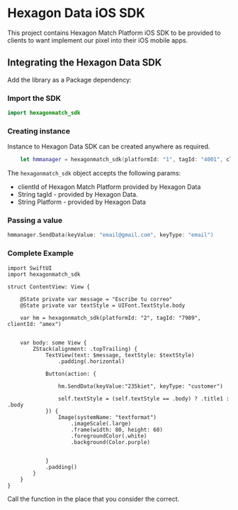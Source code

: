 # Hexagon  Data iOS SDK

This project contains Hexagon Match Platform iOS SDK to be provided to clients to want implement our pixel into their iOS mobile apps.

## Integrating the Hexagon Data SDK

Add the library as a Package dependency:





### Import the SDK

```SWIFT
import hexagonmatch_sdk
```

### Creating instance

Instance to Hexagon Data SDK can be created anywhere as required. 


```SWIFT
    let hmmanager = hexagonmatch_sdk(platformId: "1", tagId: "4001", clientId: "LAX")
```

The `hexagonmatch_sdk` object accepts the following params:

* clientId of  Hexagon Match Platform provided by Hexagon Data
* String tagId - provided by Hexagon Data.
* String Platform - provided by Hexagon Data


### Passing a value

```SWIFT
hmmanager.SendData(keyValue: "email@gmail.com", keyType: "email")
```

### Complete Example
```
import SwiftUI
import hexagonmatch_sdk

struct ContentView: View {
    
    @State private var message = "Escribe tu correo"
    @State private var textStyle = UIFont.TextStyle.body
    
    var hm = hexagonmatch_sdk(platformId: "2", tagId: "7989", clientId: "amex")
    
    
    var body: some View {
        ZStack(alignment: .topTrailing) {
            TextView(text: $message, textStyle: $textStyle)
                .padding(.horizontal)
            
            Button(action: {
                
                hm.SendData(keyValue:"235kiet", keyType: "customer")
                
                self.textStyle = (self.textStyle == .body) ? .title1 : .body
            }) {
                Image(systemName: "textformat")
                    .imageScale(.large)
                    .frame(width: 80, height: 60)
                    .foregroundColor(.white)
                    .background(Color.purple)
                    
                
            }
            .padding()    
        }
    }
}
```
Call the function in the place that you consider the correct.
